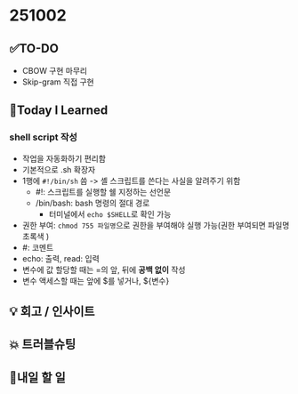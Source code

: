 # 251002
## ✅TO-DO
- CBOW 구현 마무리
- Skip-gram 직접 구현

## 📌Today I Learned
### shell script 작성
- 작업을 자동화하기 편리함 
- 기본적으로 .sh 확장자
- 1행에 ```#!/bin/sh``` 씀 -> 셸 스크립트를 쓴다는 사실을 알려주기 위함
    - #!: 스크립트를 실행할 쉘 지정하는 선언문
    - /bin/bash: bash 명령의 절대 경로
        - 터미널에서 ```echo $SHELL```로 확인 가능
- 권한 부여: ```chmod 755 파일명```으로 권한을 부여해야 실행 가능(권한 부여되면 파일명 초록색 )
- #: 코멘트
- echo: 출력, read: 입력
- 변수에 값 할당할 때는 =의 앞, 뒤에 **공백 없이** 작성
- 변수 액세스할 때는 앞에 $를 넣거나, ${변수}

## 💡 회고 / 인사이트

## 💥 트러블슈팅

## 🍩내일 할 일 